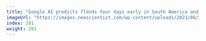 ```yaml
---
title: "Google AI predicts floods four days early in South America and Africa"
imageUrl: "https://images.newscientist.com/wp-content/uploads/2023/08/15170524/SEI_167724830.jpg?width=788"
index: 281
weight: 281
---
```

